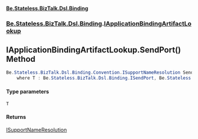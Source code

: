 #### [Be.Stateless.BizTalk.Dsl.Binding](README.md 'README')
### [Be.Stateless.BizTalk.Dsl.Binding](Be.Stateless.BizTalk.Dsl.Binding.md 'Be.Stateless.BizTalk.Dsl.Binding').[IApplicationBindingArtifactLookup](IApplicationBindingArtifactLookup.md 'Be.Stateless.BizTalk.Dsl.Binding.IApplicationBindingArtifactLookup')

## IApplicationBindingArtifactLookup.SendPort<T>() Method

```csharp
Be.Stateless.BizTalk.Dsl.Binding.Convention.ISupportNameResolution SendPort<T>()
    where T : Be.Stateless.BizTalk.Dsl.Binding.ISendPort, Be.Stateless.BizTalk.Dsl.Binding.Convention.ISupportNameResolution;
```
#### Type parameters

<a name='Be.Stateless.BizTalk.Dsl.Binding.IApplicationBindingArtifactLookup.SendPort_T_().T'></a>

`T`

#### Returns
[ISupportNameResolution](ISupportNameResolution.md 'Be.Stateless.BizTalk.Dsl.Binding.Convention.ISupportNameResolution')